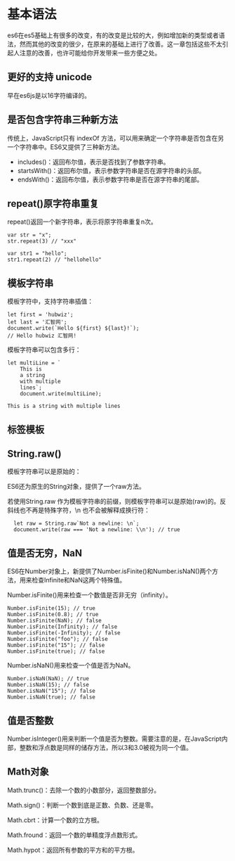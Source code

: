 # 基本语法

es6在es5基础上有很多的改变，有的改变是比较的大，例如增加新的类型或者语法，然而其他的改变的很少，在原来的基础上进行了改善。这一章包括这些不太引起人注意的改善，也许可能给你开发带来一些方便之处。

## 更好的支持 unicode

早在es6js是以16字符编译的。

## 是否包含字符串三种新方法

传统上，JavaScript只有 indexOf 方法，可以用来确定一个字符串是否包含在另一个字符串中。ES6又提供了三种新方法。

+ includes()：返回布尔值，表示是否找到了参数字符串。
+ startsWith()：返回布尔值，表示参数字符串是否在源字符串的头部。
+ endsWith()：返回布尔值，表示参数字符串是否在源字符串的尾部。

## repeat()原字符串重复

repeat()返回一个新字符串，表示将原字符串重复n次。

```
var str = "x";
str.repeat(3) // "xxx"
 
var str1 = "hello";
str1.repeat(2) // "hellohello"
```

## 模板字符串

模板字符中，支持字符串插值：

```
let first = 'hubwiz';
let last = '汇智网';
document.write(`Hello ${first} ${last}!`);
// Hello hubwiz 汇智网!
```

模板字符串可以包含多行：

```
let multiLine = `
    This is
    a string
    with multiple
    lines`;
    document.write(multiLine);  

This is a string with multiple lines    

```    

## 标签模板

## String.raw()

模板字符串可以是原始的：

ES6还为原生的String对象，提供了一个raw方法。

若使用String.raw 作为模板字符串的前缀，则模板字符串可以是原始(raw)的。反斜线也不再是特殊字符，\n 也不会被解释成换行符：

```
  let raw = String.raw`Not a newline: \n`;
  document.write(raw === 'Not a newline: \\n'); // true
```

## 值是否无穷，NaN

ES6在Number对象上，新提供了Number.isFinite()和Number.isNaN()两个方法，用来检查Infinite和NaN这两个特殊值。

Number.isFinite()用来检查一个数值是否非无穷（infinity）。

```
Number.isFinite(15); // true
Number.isFinite(0.8); // true
Number.isFinite(NaN); // false
Number.isFinite(Infinity); // false
Number.isFinite(-Infinity); // false
Number.isFinite("foo"); // false
Number.isFinite("15"); // false
Number.isFinite(true); // false
```

Number.isNaN()用来检查一个值是否为NaN。

```
Number.isNaN(NaN); // true
Number.isNaN(15); // false
Number.isNaN("15"); // false
Number.isNaN(true); // false
```

## 值是否整数

Number.isInteger()用来判断一个值是否为整数。需要注意的是，在JavaScript内部，整数和浮点数是同样的储存方法，所以3和3.0被视为同一个值。

## Math对象

Math.trunc()：去除一个数的小数部分，返回整数部分。

Math.sign()：判断一个数到底是正数、负数、还是零。

Math.cbrt：计算一个数的立方根。

Math.fround：返回一个数的单精度浮点数形式。

Math.hypot：返回所有参数的平方和的平方根。



